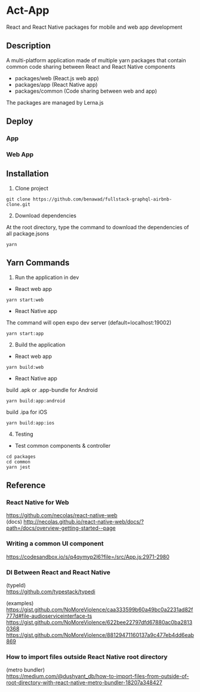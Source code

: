 # Act-App

React and React Native packages for mobile and web app development
  

## Description

A multi-platform application made of multiple yarn packages that contain common code sharing between React and React Native components

- packages/web (React.js web app)  
- packages/app (React Native app)  
- packages/common (Code sharing between web and app)  
  
The packages are managed by Lerna.js  
  
## Deploy  
  
### App  
  
### Web App  
  
## Installation
  
1. Clone project  

```
git clone https://github.com/benawad/fullstack-graphql-airbnb-clone.git
```
  
2. Download dependencies  
   
At the root directory, type the command to download the dependencies of all package.jsons  
```
yarn
```
  
## Yarn Commands
  
1. Run the application in dev
  
- React web app  
    
```
yarn start:web  
```
  
- React Native app    
  
The command will open expo dev server (default=localhost:19002)  
```
yarn start:app  
```
  
2. Build the application
  
- React web app   
  
```
yarn build:web    
```
  
- React Native app    
  
build .apk or .app-bundle for Android  
```  
yarn build:app:android
```  
build .ipa for iOS  
```  
yarn build:app:ios
```  
  
4. Testing  
  
* Test common components & controller  
  
```
cd packages  
cd common  
yarn jest  
```

## Reference
  
### React Native for Web  
https://github.com/necolas/react-native-web    
(docs) http://necolas.github.io/react-native-web/docs/?path=/docs/overview-getting-started--page  
  
### Writing a common UI component   
https://codesandbox.io/s/q4qymyp2l6?file=/src/App.js:2971-2980  
  
### DI Between React and React Native  
(typeId)  
https://github.com/typestack/typedi   
  
(examples)  
https://gist.github.com/NoMoreViolence/caa333599b60a49bc0a2231ad82f777d#file-audioserviceinterface-ts       
https://gist.github.com/NoMoreViolence/622bee22797dfd67880ac0ba28130368  
https://gist.github.com/NoMoreViolence/88129471160137a9c477eb4dd6eab869  
  
### How to import files outside React Native root directory  
(metro bundler)  
https://medium.com/@dushyant_db/how-to-import-files-from-outside-of-root-directory-with-react-native-metro-bundler-18207a348427  

